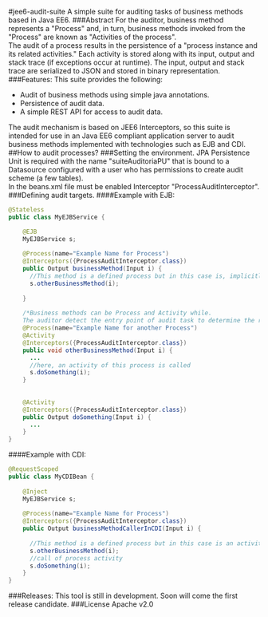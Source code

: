 #jee6-audit-suite
A simple suite for auditing tasks of business methods based in Java EE6.
###Abstract
For the auditor, business method represents a "Process" and, in turn, business methods invoked from the "Process" are known as "Activities of the process".
<br>The audit of a process results in the persistence of a "process instance and its related activities." Each activity is stored along with its input, output and stack trace (if exceptions occur at runtime). The input, output and stack trace are serialized to JSON and stored in binary representation.
###Features:
This suite provides the following:
* Audit of business methods using simple java annotations.
* Persistence of audit data.
* A simple REST API for access to audit data.

The audit mechanism is based on JEE6 Interceptors, so this suite is intended for use in an Java EE6 compliant application server to audit business methods implemented with technologies such as EJB and CDI.
##How to audit processes?
###Setting the environment.
JPA Persistence Unit is required with the name "suiteAuditoriaPU" that is bound to a Datasource configured with a user who has permissions to create audit scheme (a few tables).
<br>In the beans.xml file must be enabled Interceptor "ProcessAuditInterceptor".
###Defining audit targets.
####Example with EJB:
```java
@Stateless
public class MyEJBService {

    @EJB
    MyEJBService s;
    
    @Process(name="Example Name for Process")
    @Interceptors({ProcessAuditInterceptor.class})
    public Output businessMethod(Input i) {
      //This method is a defined process but in this case is, implicitly, an activity
      s.otherBusinessMethod(i);
      
    }
    
    /*Business methods can be Process and Activity while. 
    The auditor detect the entry point of audit task to determine the role of business method*/
    @Process(name="Example Name for another Process")
    @Activity
    @Interceptors({ProcessAuditInterceptor.class})
    public void otherBusinessMethod(Input i) {
      ...
      //here, an activity of this process is called
      s.doSomething(i);
    }
    
    
    @Activity
    @Interceptors({ProcessAuditInterceptor.class})
    public Output doSomething(Input i) {
      ...
    }
}
```
####Example with CDI:
```java
@RequestScoped
public class MyCDIBean {
    
    @Inject
    MyEJBService s;
    
    @Process(name="Example Name for Process")
    @Interceptors({ProcessAuditInterceptor.class})
    public Output businessMethodCallerInCDI(Input i) {
      
      //This method is a defined process but in this case is an activity
      s.otherBusinessMethod(i);
      //call of process activity
      s.doSomething(i);
    } 
}
```
###Releases:
This tool is still in development. Soon will come the first release candidate.
###License
Apache v2.0
